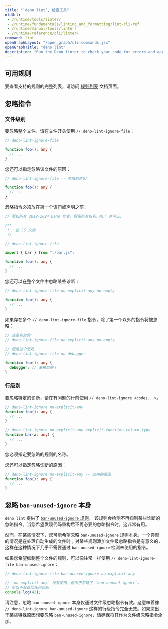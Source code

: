 ```yaml
---
title: "`deno lint`, 检查工具"
oldUrl:
 - /runtime/tools/linter/
 - /runtime/fundamentals/linting_and_formatting/lint-cli-ref
 - /runtime/manual/tools/linter/
 - /runtime/reference/cli/linter/
command: lint
openGraphLayout: "/open_graph/cli-commands.jsx"
openGraphTitle: "deno lint"
description: "Run the Deno linter to check your code for errors and apply automated fixes"
---
```


## 可用规则

要查看支持的规则的完整列表，请访问 [规则列表](/lint/) 文档页面。

## 忽略指令

### 文件级别

要忽略整个文件，请在文件开头使用 `// deno-lint-ignore-file`：

```ts
// deno-lint-ignore-file

function foo(): any {
  // ...
}
```

您还可以指定忽略该文件的原因：

```ts
// deno-lint-ignore-file -- 忽略的原因

function foo(): any {
  // ...
}
```

忽略指令必须放在第一个语句或声明之前：

```ts
// 版权所有 2018-2024 Deno 作者。保留所有权利。MIT 许可证.

/**
 * 一些 JS 文档
 */

// deno-lint-ignore-file

import { bar } from "./bar.js";

function foo(): any {
  // ...
}
```

您还可以在整个文件中忽略某些诊断：

```ts
// deno-lint-ignore-file no-explicit-any no-empty

function foo(): any {
  // ...
}
```

如果存在多个 `// deno-lint-ignore-file` 指令，除了第一个以外的指令将被忽略：

```ts
// 这是有效的
// deno-lint-ignore-file no-explicit-any no-empty

// 但是这个无效
// deno-lint-ignore-file no-debugger

function foo(): any {
  debugger; // 未被忽略！
}
```

### 行级别

要忽略特定的诊断，请在有问题的行前使用 `// deno-lint-ignore <codes...>`。

```ts
// deno-lint-ignore no-explicit-any
function foo(): any {
  // ...
}

// deno-lint-ignore no-explicit-any explicit-function-return-type
function bar(a: any) {
  // ...
}
```

您必须指定要忽略的规则的名称。

您还可以指定忽略诊断的原因：

```ts
// deno-lint-ignore no-explicit-any -- 忽略的原因
function foo(): any {
  // ...
}
```

## 忽略 `ban-unused-ignore` 本身

`deno lint` 提供了 [`ban-unused-ignore` 规则](/lint/rules/ban-unused-ignore/)，
该规则会检测不再抑制某些诊断的忽略指令。当您希望发现代码重构后不再必要的忽略指令时，这非常有用。

然而，在某些情况下，您可能希望忽略 `ban-unused-ignore` 规则本身。一个典型的情况是在处理自动生成的文件时；对某些规则添加文件级忽略指令是有意义的，这样在这种情况下几乎不需要通过 `ban-unused-ignore` 检测未使用的指令。

如果您希望抑制整个文件的规则，可以像往常一样使用 `// deno-lint-ignore-file ban-unused-ignore`：

```ts
// deno-lint-ignore-file ban-unused-ignore no-explicit-any

// `no-explicit-any` 没有使用，但由于忽略了 `ban-unused-ignore`，
// 所以不会返回任何诊断
console.log(42);
```

请注意，忽略 `ban-unused-ignore` 本身仅通过文件级忽略指令有效。这意味着像 `// deno-lint-ignore ban-unused-ignore` 这样的行级指令完全无效。如果您出于某些特殊原因想要忽略 `ban-unused-ignore`，请确保将其作为文件级忽略指令添加。